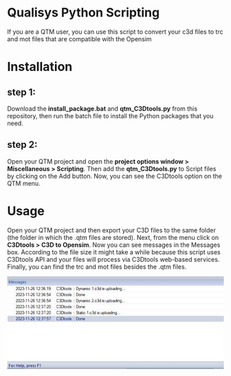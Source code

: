 # Qualisys Python Scripting 
If you are a QTM user, you can use this script to convert your c3d files to trc and mot files that are compatible with the Opensim

# Installation
## step 1:
Download the **install_package.bat** and **qtm_C3Dtools.py** from this repository, then run the batch file to install the Python packages that you need.

## step 2:
Open your QTM project and open the **project options window > Miscellaneous > Scripting**. Then add the **qtm_C3Dtools.py** to Script files by clicking on the Add button.
Now, you can see the C3Dtools option on the QTM menu.

# Usage
Open your QTM project and then export your C3D files to the same folder (the folder in which the .qtm files are stored).
Next, from the menu click on **C3Dtools > C3D to Opensim**. Now you can see messages in the Messages box. According to the file size it might take a while because this script uses C3Dtools API and your files will process via C3Dtools web-based services. Finally, you can find the trc and mot files besides the .qtm files.


![qtm scripting](https://github.com/etoshey/pyc3dtools/blob/707bf76feae23ac27ba6fec91db65fa4e84df0ca/Test/Capture.JPG)

